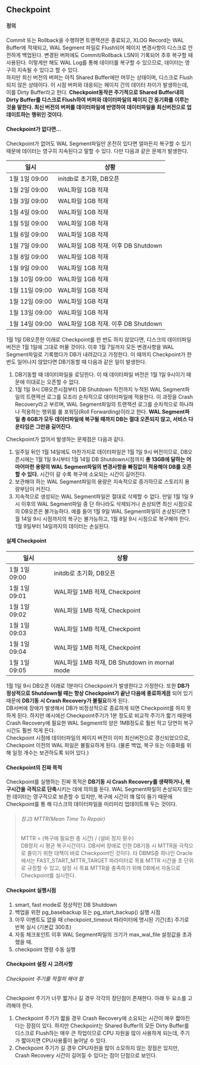 ## Checkpoint

#### 정의
Commit 또는 Rollback을 수행하면 트랜잭션은 종료되고, XLOG Record는 WAL Buffer에 적재되고, WAL Segment 파일로 Flush되어 페이지 변경사항이 디스크로 안전하게 백업된다. 변경된 버퍼에도 Commit/Rollback LSN이 기록되어 추후 복구할 때 사용된다. 이렇게만 해도 WAL Log를 통해 데이터를 복구할 수 있으므로, 데이터는 영구히 지속될 수 있다고 할 수 있다.      
하지만 최신 버전의 버퍼는 아직 Shared Buffer에만 머무는 상태이며, 디스크로 Flush되지 않은 상태이다. 이 시점 버퍼와 대응되는 페이지 간의 데이터 차이가 발생하는데, 이를 Dirty Buffer라고 한다. **Checkpoint동작은 주기적으로 Shared Buffer내의 Dirty Buffer를 디스크로 Flush하여 버퍼와 데이터파일의 페이지 간 동기화를 이루는 것을 말한다. 최신 버전의 버퍼를 데이터파일에 반영하여 데이터파일을 최신버전으로 업데이트하는 행위인 것이다.**

#### Checkpoint가 없다면...
Checkpoint가 없어도 WAL Segment파일만 온전히 있다면 얼마든지 복구할 수 있기 때문에 데이터는 영구히 지속된다고 말할 수 있다. 다만 다음과 같은 문제가 발생한다.

| 일시 | 상황 |
| --- | --- |
| 1월 1일 09:00 | initdb로 초기화, DB오픈 | 
| 1월 2일 09:00 | WAL파일 1GB 적재 | 
| 1월 3일 09:00 | WAL파일 1GB 적재 | 
| 1월 4일 09:00 | WAL파일 1GB 적재 | 
| 1월 5일 09:00 | WAL파일 1GB 적재 | 
| 1월 6일 09:00 | WAL파일 1GB 적재 | 
| 1월 7일 09:00 | WAL파일 1GB 적재. 이후 DB Shutdown |
| 1월 8일 09:00 | WAL파일 1GB 적재 | 
| 1월 9일 09:00 | WAL파일 1GB 적재 | 
| 1월 10일 09:00 | WAL파일 1GB 적재 | 
| 1월 11일 09:00 | WAL파일 1GB 적재 | 
| 1월 12일 09:00 | WAL파일 1GB 적재 | 
| 1월 13일 09:00 | WAL파일 1GB 적재 | 
| 1월 14일 09:00 | WAL파일 1GB 적재. 이후 DB Shutdown | 

1월 1일 DB오픈한 이래로 Checkpoint를 한 번도 하지 않았다면, 디스크의 데이터파일 버전은 1월 1일에 그대로 머물 것이다. 이후 1월 7일까지 모든 변경사항을 WAL Segment파일로 기록했다가 DB가 내려갔다고 가정한다. 이 때까지 Checkpoint가 한 번도 일어나지 않았다면 DB기동할 때 다음과 같은 일이 발생한다.    
1. DB기동할 때 데이터파일을 로딩한다. 이 때 데이터파일 버전은 1월 1일 9시이기 때문에 이대로는 오픈할 수 없다.
2. 1월 1일 9시 DB오픈시점부터 DB Shutdown 직전까지 누적된 WAL Segment파일의 트랜잭션 로그를 모조리 순차적으로 데이터파일에 적용한다. 이 과정을 Crash Recovery라고 부르며, WAL Segment파일의 트랜잭션 로그를 순차적으로 하나하나 적용하는 행위를 롤 포워딩(Roll Forwarding)이라고 한다. **WAL Segment파일 총 6GB가 모두 데이터파일에 복구될 때까지 DB는 절대 오픈되지 않고, 서비스 다운타임은 그만큼 길어진다.**

Checkpoint가 없어서 발생하는 문제점은 다음과 같다.
1. 일주일 뒤인 1월 14일에도 마찬가지로 데이터파일은 1월 1일 9시 버전이므로, DB오픈시에는 1월 1일 9시부터 1월 14일 DB Shutdown시점까지 **총 13GB에 달하는 어마어마한 용량의 WAL Segment파일의 변경사항을 빠짐없이 적용해야 DB를 오픈할 수 있다.** 시간이 갈 수록 복구에 소요되는 시간이 길어진다.        
2. 보관해야 하는 WAL Segment파일의 용량은 지속적으로 증가하므로 스토리지 용량부담이 커진다.
3. 지속적으로 생성되는 WAL Segment파일은 절대로 삭제할 수 없다. 만일 1월 1일 9시 이후의 WAL Segment파일 중 단 하나라도 삭제되거나 손상되면 최신 시점으로의 DB오픈은 불가능하다. 예를 들어 1월 9일 WAL Segment파일이 손상된다면 1월 14일 9시 시점까지의 복구는 불가능하고, 1월 8일 9시 시점으로 복구해야 한다. 1월 9일부터 14일까지의 데이터는 손실된다.
  
#### 실제 Checkpoint
| 일시 | 상황 |
| --- | --- |
| 1월 1일 09:00 | initdb로 초기화, DB오픈 | 
| 1월 1일 09:01 | WAL파일 1MB 적재, Checkpoint | 
| 1월 1일 09:02 | WAL파일 1MB 적재, Checkpoint | 
| 1월 1일 09:03 | WAL파일 1MB 적재, Checkpoint | 
| 1월 1일 09:04 | WAL파일 1MB 적재, Checkpoint | 
| 1월 1일 09:05 | WAL파일 1MB 적재, DB Shutdown in mornal mode | 

1월 1일 9시 DB오픈 이래로 1분마다 Checkpoint가 발생한다고 가정한다. 또한 **DB가 정상적으로 Shutdown될 때는 항상 Checkpoint가 끝난 다음에 종료하게끔** 되어 있기 때문에 **DB기동 시 Crash Recovery가 불필요**하게 된다.      
DB서버에 장애가 발생해서 DB가 비정상적으로 종료하게 되면 Checkpoint를 하지 못하게 된다. 하지만 예시에선 Checkpoint주기가 1분 정도로 비교적 주기가 짧기 때문에 Crash Recovery에 필요한 WAL Segment의 양은 1MB정도로 훨씬 적고 당연히 복구시간도 훨씬 적게 든다.        
Checkpoint 시점에 데이터파일의 페이지 버전이 이미 최신버전으로 갱신되었으므로, Checkpoint 이전의 WAL 파일은 불필요하게 된다. (물론 백업, 복구 또는 이중화를 위해 일정 개수는 보관하도록 되어 있다.)

#### Checkpoint의 진짜 목적
Checkpoint를 실행하는 진짜 목적은 **DB기동 시 Crash Recovery를 생략하거나, 복구시간을 극적으로 단축**시키는 데에 의의를 둔다. WAL Segment파일이 손상되지 않는 한 데이터는 영구적으로 보존할 수 있지만, 복구에 시간이 꽤 많이 들기 때문에 Checkpoint를 통
해 디스크의 데이터파일을 미리미리 업데이트해 두는 것이다.

> ###### 참고) MTTR(Mean Time To Repair) 
> MTTR = (복구에 필요한 총 시간) / (설비 정지 횟수)    
> DB정지 시 평균 복구시간이다. DB서버 장애로 인한 DB기동 시 MTTR을 극적으로 줄이기 위한 대책이 바로 Checkpoint인 것이다. 타 DBMS중 하나인 Oracle에서는 FAST_START_MTTR_TARGET 파라미터로 목표 MTTR 시간을 초 단위로 규정할 수 있고, 설정 시 목표 MTTR을 충족하기 위해 DB에서 자동으로 Checkpoint를 실시한다.


#### Checkpoint 실행시점
1. smart, fast mode로 정상적인 DB Shutdown
2. 백업을 위한 pg_basebackup 또는 pg_start_backup() 실행 시점
3. 아무 이벤트도 없을 때 checkpoint_timeout 파라미터에 명시된 기간(초) 주기로 반복 실시 (기본값 300초)
4. 자동 체크포인트 이후 WAL Segment파일의 크기가 max_wal_file 설정값을 초과했을 때.
5. checkpoint 명령 수동 실행

#### Checkpoint 설정 시 고려사항
###### Checkpoint 주기를 적절히 해야 함
Checkpoint 주기가 너무 짧거나 길 경우 각각의 장단점이 존재한다. 아래 두 요소를 고려해야 한다.
1. Checkpoint 주기가 짧을 경우 Crash Recovery에 소요되는 시간이 매우 짧아진다는 장점이 있다. 하지만 Checkpoint는 Shared Buffer의 모든 Dirty Buffer를 디스크로 Flush하는 매우 큰 작업이므로 CPU 자원을 많이 사용하게 되는데, 주기가 짧아지면 CPU사용률이 늘어날 수 있다.
2. Checkpoint 주기가 길 경우 CPU자원을 많이 소모하지 않는 장점은 있지만, Crash Recovery 시간이 길어질 수 있다는 점이 단점으로 보인다.

